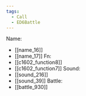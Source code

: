 ```yaml
---
tags:
  - Call
  - ED6Battle
---
```

Name:
- [[name_16]]
- [[name_17]]
Fn:
- [[c1602_function8]]
- [[c1602_function7]]
Sound:
- [[sound_216]]
- [[sound_39]]
Battle:
- [[battle_930]]
